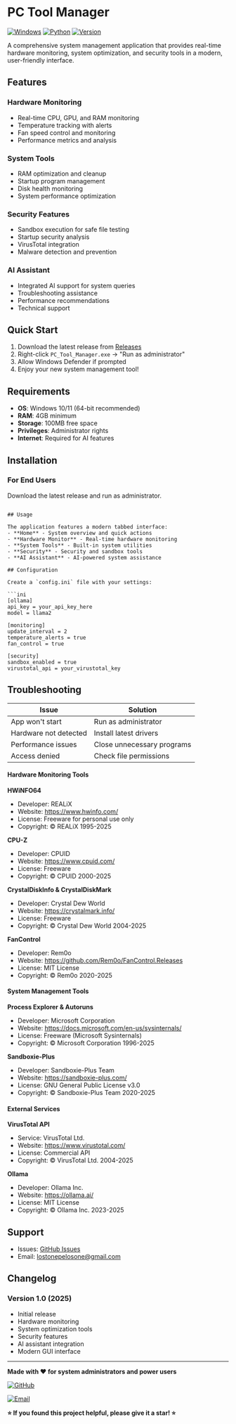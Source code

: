 # PC Tool Manager

[![Windows](https://img.shields.io/badge/Windows-10%2F11-blue.svg)](https://www.microsoft.com/windows)
[![Python](https://img.shields.io/badge/Python-3.8%2B-green.svg)](https://www.python.org/)
[![Version](https://img.shields.io/badge/Version-1.0-orange.svg)](https://github.com/Lostonepelosone-777/PC-Tool-Manager)

A comprehensive system management application that provides real-time hardware monitoring, system optimization, and security tools in a modern, user-friendly interface.

## Features

### Hardware Monitoring
- Real-time CPU, GPU, and RAM monitoring
- Temperature tracking with alerts
- Fan speed control and monitoring
- Performance metrics and analysis

### System Tools
- RAM optimization and cleanup
- Startup program management
- Disk health monitoring
- System performance optimization

### Security Features
- Sandbox execution for safe file testing
- Startup security analysis
- VirusTotal integration
- Malware detection and prevention

### AI Assistant
- Integrated AI support for system queries
- Troubleshooting assistance
- Performance recommendations
- Technical support

## Quick Start

1. Download the latest release from [Releases](https://github.com/Lostonepelosone-777/PC-Tool-Manager/releases)
2. Right-click `PC_Tool_Manager.exe` → "Run as administrator"
3. Allow Windows Defender if prompted
4. Enjoy your new system management tool!

## Requirements

- **OS**: Windows 10/11 (64-bit recommended)
- **RAM**: 4GB minimum
- **Storage**: 100MB free space
- **Privileges**: Administrator rights
- **Internet**: Required for AI features

## Installation

### For End Users
Download the latest release and run as administrator.


```

## Usage

The application features a modern tabbed interface:
- **Home** - System overview and quick actions
- **Hardware Monitor** - Real-time hardware monitoring
- **System Tools** - Built-in system utilities
- **Security** - Security and sandbox tools
- **AI Assistant** - AI-powered system assistance

## Configuration

Create a `config.ini` file with your settings:

```ini
[ollama]
api_key = your_api_key_here
model = llama2

[monitoring]
update_interval = 2
temperature_alerts = true
fan_control = true

[security]
sandbox_enabled = true
virustotal_api = your_virustotal_key
```

## Troubleshooting

| Issue | Solution |
|-------|----------|
| App won't start | Run as administrator |
| Hardware not detected | Install latest drivers |
| Performance issues | Close unnecessary programs |
| Access denied | Check file permissions |

#### Hardware Monitoring Tools

**HWiNFO64**
- Developer: REALiX
- Website: https://www.hwinfo.com/
- License: Freeware for personal use only
- Copyright: © REALiX 1995-2025

**CPU-Z**
- Developer: CPUID
- Website: https://www.cpuid.com/
- License: Freeware
- Copyright: © CPUID 2000-2025

**CrystalDiskInfo & CrystalDiskMark**
- Developer: Crystal Dew World
- Website: https://crystalmark.info/
- License: Freeware
- Copyright: © Crystal Dew World 2004-2025

**FanControl**
- Developer: Rem0o
- Website: https://github.com/Rem0o/FanControl.Releases
- License: MIT License
- Copyright: © Rem0o 2020-2025

#### System Management Tools

**Process Explorer & Autoruns**
- Developer: Microsoft Corporation
- Website: https://docs.microsoft.com/en-us/sysinternals/
- License: Freeware (Microsoft Sysinternals)
- Copyright: © Microsoft Corporation 1996-2025

**Sandboxie-Plus**
- Developer: Sandboxie-Plus Team
- Website: https://sandboxie-plus.com/
- License: GNU General Public License v3.0
- Copyright: © Sandboxie-Plus Team 2020-2025

#### External Services

**VirusTotal API**
- Service: VirusTotal Ltd.
- Website: https://www.virustotal.com/
- License: Commercial API
- Copyright: © VirusTotal Ltd. 2004-2025

**Ollama**
- Developer: Ollama Inc.
- Website: https://ollama.ai/
- License: MIT License
- Copyright: © Ollama Inc. 2023-2025


## Support

- Issues: [GitHub Issues](https://github.com/Lostonepelosone-777/PC-Tool-Manager/issues)
- Email: lostonepelosone@gmail.com

## Changelog

### Version 1.0 (2025)
- Initial release
- Hardware monitoring
- System optimization tools
- Security features
- AI assistant integration
- Modern GUI interface

---

**Made with ❤️ for system administrators and power users**

[![GitHub](https://img.shields.io/badge/GitHub-Lostonepelosone-777-black?style=for-the-badge&logo=github)](https://github.com/Lostonepelosone-777)

[![Email](https://img.shields.io/badge/Email-losotnelsotn@gmail.com-red?style=for-the-badge&logo=gmail)](mailto:lostonepelosone@gmail.com)

**⭐ If you found this project helpful, please give it a star! ⭐**
